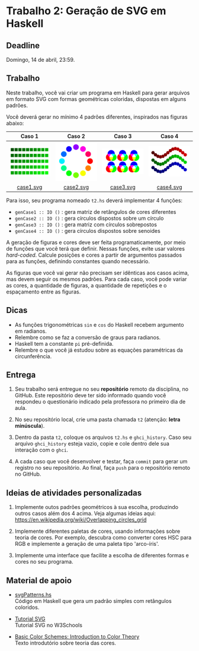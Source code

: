 # Trabalho 2: Geração de SVG em Haskell

## Deadline

Domingo, 14 de abril, 23:59.

## Trabalho

Neste trabalho, você vai criar um programa em Haskell para gerar arquivos em formato SVG com formas geométricas coloridas, dispostas em alguns padrões.

Você deverá gerar no mínimo 4 padrões diferentes, inspirados nas figuras abaixo:

| Caso 1 | Caso 2 | Caso 3 | Caso 4 |  
| :---: | :---: | :---: | :---: |  
| <img src="figs/case1.png" width="150"> | <img src="figs/case2.png" width="150"> | <img src="figs/case3.png" width="150"> | <img src="figs/case4.png" width="150"> |  
| [case1.svg](figs/case1.svg) | [case2.svg](figs/case2.svg) | [case3.svg](figs/case3.svg) | [case4.svg](figs/case4.svg) |  

Para isso, seu programa nomeado `t2.hs` deverá implementar 4 funções: 
- `genCase1 :: IO ()` : gera matriz de retângulos de cores diferentes
- `genCase2 :: IO ()` : gera círculos dispostos sobre um círculo
- `genCase3 :: IO ()` : gera matriz com círculos sobrepostos
- `genCase4 :: IO ()` : gera círculos dispostos sobre senoides

A geração de figuras e cores deve ser feita programaticamente, por meio de funções que você terá que definir. Nessas funções, evite usar valores *hard-coded*. Calcule posições e cores a partir de argumentos passados para as funções, definindo constantes quando necessário.

As figuras que você vai gerar não precisam ser idênticas aos casos acima, mas devem seguir os mesmos padrões. Para cada caso, você pode variar as cores, a quantidade de figuras, a quantidade de repetições e o espaçamento entre as figuras.

## Dicas

- As funções trigonométricas `sin` e `cos` do Haskell recebem argumento em radianos.
- Relembre como se faz a conversão de graus para radianos.
- Haskell tem a constante `pi` pré-definida.
- Relembre o que você já estudou sobre as equações paramétricas da circunferência.


## Entrega

 1. Seu trabalho será entregue no seu **repositório** remoto da disciplina, no GitHub. Este repositório deve ter sido informado quando você respondeu o questionário indicado pela professora no primeiro dia de aula. 

 2. No seu repositório local, crie uma pasta chamada `t2` (atenção: **letra minúscula**).

 3. Dentro da pasta `t2`, coloque os arquivos `t2.hs` e `ghci_history`. Caso seu arquivo `ghci_history` esteja vazio, copie e cole dentro dele sua interação com o `ghci`.

 4. A cada caso que você desenvolver e testar, faça `commit` para gerar um registro no seu repositório. Ao final, faça `push` para o repositório remoto no GitHub.


## Ideias de atividades personalizadas

 1. Implemente outos padrões geométricos à sua escolha, produzindo outros casos além dos 4 acima. Veja algumas ideias aqui: https://en.wikipedia.org/wiki/Overlapping_circles_grid

 2. Implemente diferentes paletas de cores, usando informações sobre teoria de cores. Por exemplo, descubra como converter cores HSC para RGB e implemente a geração de uma paleta tipo 'arco-íris'.

 3. Implemente uma interface que facilite a escolha de diferentes formas e cores no seu programa.


## Material de apoio

- [svgPatterns.hs](svgPatterns.hs)  
  Código em Haskell que gera um padrão simples com retângulos coloridos.

- [Tutorial SVG](https://www.w3schools.com/graphics/svg_intro.asp)  
  Tutorial SVG no W3Schools

- [Basic Color Schemes: Introduction to Color Theory](http://www.tigercolor.com/color-lab/color-theory/color-theory-intro.htm)  
  Texto introdutório sobre teoria das cores.

